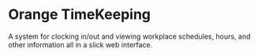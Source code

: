 # Orange TimeKeeping
A system for clocking in/out and viewing workplace schedules, hours, and other information all in a slick web interface.
